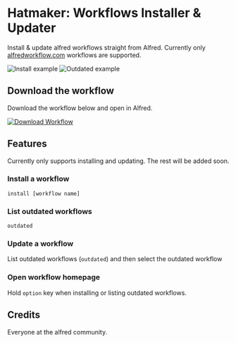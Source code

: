 Hatmaker: Workflows Installer & Updater
========

Install & update alfred workflows straight from Alfred. Currently only [alfredworkflow.com](http://alfredworkflow.com) workflows are supported.

![Install example](http://f.cl.ly/items/0e231A3B163v0p2h0e3C/Screen%20Shot%202013-04-20%20at%2004.33.06%20.png)
![Outdated example](http://f.cl.ly/items/2k0G353j3w0z2j1d0v3Q/Screen%20Shot%202013-04-20%20at%2004.33.41%20.png)


## Download the workflow

Download the workflow below and open in Alfred.

[![Download Workflow](http://tombeynon.github.io/alfred-pow/images/alfred-pow/alfred-workflow-icon.png)](https://github.com/bpinto/hatmaker/raw/master/Hatmaker.alfredworkflow)


## Features

Currently only supports installing and updating. The rest will be added soon.
 
### Install a workflow
```
install [workflow name]
```
 
### List outdated workflows
```
outdated
```
 
### Update a workflow
List outdated workflows (```outdated```) and then select the outdated workflow

### Open workflow homepage
Hold ```option``` key when installing or listing outdated workflows.

## Credits

Everyone at the alfred community.
